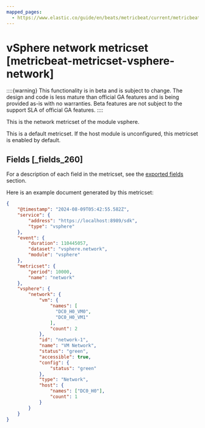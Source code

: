 ```yaml
---
mapped_pages:
  - https://www.elastic.co/guide/en/beats/metricbeat/current/metricbeat-metricset-vsphere-network.html
---
```


# vSphere network metricset [metricbeat-metricset-vsphere-network]

::::{warning}
This functionality is in beta and is subject to change. The design and code is less mature than official GA features and is being provided as-is with no warranties. Beta features are not subject to the support SLA of official GA features.
::::


This is the network metricset of the module vsphere.

This is a default metricset. If the host module is unconfigured, this metricset is enabled by default.

## Fields [_fields_260]

For a description of each field in the metricset, see the [exported fields](/reference/metricbeat/exported-fields-vsphere.md) section.

Here is an example document generated by this metricset:

```json
{
    "@timestamp": "2024-08-09T05:42:55.582Z",
    "service": {
        "address": "https://localhost:8989/sdk",
        "type": "vsphere"
    },
    "event": {
        "duration": 110445057,
        "dataset": "vsphere.network",
        "module": "vsphere"
    },
    "metricset": {
        "period": 10000,
        "name": "network"
    },
    "vsphere": {
        "network": {
            "vm": {
                "names": [
                  "DC0_H0_VM0",
                  "DC0_H0_VM1"
                ],
                "count": 2
            },
            "id": "network-1",
            "name": "VM Network",
            "status": "green",
            "accessible": true,
            "config": {
                "status": "green"
            },
            "type": "Network",
            "host": {
                "names": ["DC0_H0"],
                "count": 1
            }
        }
    }
}
```


